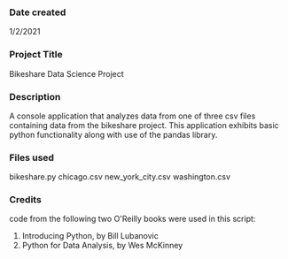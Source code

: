 ### Date created
1/2/2021

### Project Title
Bikeshare Data Science Project

### Description
A console application that analyzes data from one of three csv files containing data from the bikeshare project.
This application exhibits basic python functionality along with
use of the pandas library.

### Files used
bikeshare.py
chicago.csv
new_york_city.csv
washington.csv

### Credits
code from the following two O'Reilly books were used in this script:
1) Introducing Python, by Bill Lubanovic
2) Python for Data Analysis, by Wes McKinney
